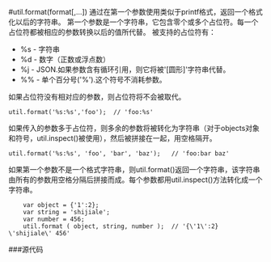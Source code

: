 #util.format(format[,...])
通过在第一个参数使用类似于printf格式，返回一个格式化以后的字符串。
第一个参数是一个字符串，它包含零个或多个占位符。每一个占位符都被相应的参数转换以后的值所代替。
被支持的占位符有：

- %s - 字符串
- %d - 数字（正数或浮点数）
- %j - JSON.如果参数含有循环引用，则它将被'[圆形]'字符串代替。
- %% - 单个百分号('%').这个符号不消耗参数。

如果占位符没有相对应的参数，则占位符将不会被取代。

    util.format('%s:%s','foo');  // 'foo:%s'
如果传入的参数多于占位符，则多余的参数将被转化为字符串（对于objects对象和符号，util.inspect()被使用），然后被拼接在一起，用空格隔开。

    util.format('%s:%s', 'foo', 'bar', 'baz');   // 'foo:bar baz'
    
如果第一个参数不是一个格式字符串，则util.format()返回一个字符串，该字符串由所有的参数用空格分隔后拼接而成。每个参数都用util.inspect()方法转化成一个字符串。

        var object = {'1':2};
        var string = 'shijiale';
        var number = 456;
        util.format ( object, string, number );  // '{\'1\':2} \'shijiale\' 456'

###源代码
